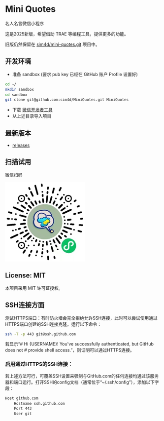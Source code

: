 # Mini Quotes
名人名言微信小程序

这是2025新版，希望借助 TRAE 等编程工具，提供更多的功能。

旧版仍然保留在 [sim4d/mini-quotes.git](../../../mini-quotes) 项目中。

## 开发环境
- 准备 sandbox (要求 pub key 已经在 GitHub 账户 Profile 设置好)

```bash
cd ~/
mkdir sandbox
cd sandbox
git clone git@github.com:sim4d/MiniQuotes.git MiniQuotes
```

- 下载 [微信开发者工具](https://developers.weixin.qq.com/miniprogram/dev/devtools/download.html)
- 从上述目录导入项目

## 最新版本
- [releases](../../releases) 

## 扫描试用
微信扫码

![Mini Quotes](./MiniQuotes.jpg)

## License: MIT
本项目采用 MIT 许可证授权。

## SSH连接方面
​​测试HTTPS端口​​：有时防火墙会完全拒绝允许SSH连接，此时可以尝试使用通过HTTPS端口创建的SSH连接克隆。运行以下命令：

```bash
ssh -T -p 443 git@ssh.github.com
```

若显示“# Hi {USERNAME}! You've successfully authenticated, but GitHub does not # provide shell access.”，则证明可以通过HTTPS连接。

### ​​启用通过HTTPS的SSH连接​​：
若上述方法可行，可覆盖SSH设置来强制与GitHub.com的任何连接均通过该服务器和端口运行。打开SSH的config文档（通常位于“~/.ssh/config”），添加以下字段：

```bash
Host github.com
    Hostname ssh.github.com
    Port 443
    User git
```


